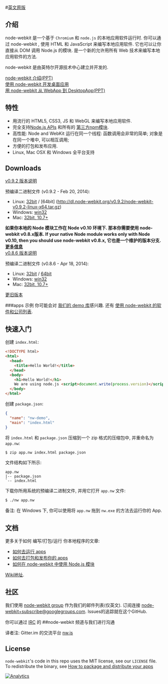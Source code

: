 #[英文原版](./README_us.md)

## 介绍


node-webkit 是一个基于 `Chromium` 和 `node.js` 的本地应用软件运行时. 你可以通过 node-webkit , 使用 HTML 和 JavaScript 来编写本地应用软件. 它也可以让你直接从 DOM 调用 Node.js 的模块. 是一个新的允许用所有 Web 技术来编写本地应用软件的方法.

node-webkit 是由英特尔开源技术中心建立并开发的.

[node-webkit 介绍(PPT)](https://speakerdeck.com/u/zcbenz/p/node-webkit-app-runtime-based-on-chromium-and-node-dot-js)   
[使用 node-webkit 开发桌面应用](http://strongloop.com/strongblog/creating-desktop-applications-with-node-webkit/)     
[用 node-webkit 从 WebApp 到 DesktopApp(PPT)](http://oldgeeksguide.github.io/presentations/html5devconf2013/wtod.html)

## 特性

* 用流行的 HTML5, CSS3, JS 和 WebGL 来编写本地应用软件.
* 完全支持[Node.js APIs](http://nodejs.org/api/) 和所有的 [第三方npm模块](https://npmjs.org).
* 高性能: Node and WebKit 运行在同一个线程: 函数调用会非常的简单; 对象是在同一个堆中, 可以相互调用;
* 方便的打包和发布应用.
* Linux, Mac OSX 和 Windows 全平台支持

## Downloads
[v0.9.2 版本说明](https://groups.google.com/d/msg/node-webkit/qpBhcWr-hSc/caGjhtl8cEgJ)

预编译二进制文件 (v0.9.2 - Feb 20, 2014):

* Linux: [32bit](http://dl.node-webkit.org/v0.9.2/node-webkit-v0.9.2-linux-ia32.tar.gz) / [64bit] (http://dl.node-webkit.org/v0.9.2/node-webkit-v0.9.2-linux-x64.tar.gz)
* Windows: [win32](http://dl.node-webkit.org/v0.9.2/node-webkit-v0.9.2-win-ia32.zip)
* Mac: [32bit, 10.7+](http://dl.node-webkit.org/v0.9.2/node-webkit-v0.9.2-osx-ia32.zip)

**如果你本地的 Node 模块工作在 Node v0.10 环境下. 那本你需要使用 node-webkit v0.8.x版本. If your native Node module works only with Node v0.10, then you should use node-webkit v0.8.x, 它也是一个维护的版本分支. [更多信息](https://groups.google.com/d/msg/node-webkit/2OJ1cEMPLlA/09BvpTagSA0J)**  
[v0.8.6 版本说明](https://groups.google.com/d/msg/node-webkit/CLPkgfV-i7s/hwkkQuJ1kngJ)

预编译二进制文件 (v0.8.6 - Apr 18, 2014):

* Linux: [32bit](http://dl.node-webkit.org/v0.8.6/node-webkit-v0.8.6-linux-ia32.tar.gz) / [64bit](http://dl.node-webkit.org/v0.8.6/node-webkit-v0.8.6-linux-x64.tar.gz)
* Windows: [win32](http://dl.node-webkit.org/v0.8.6/node-webkit-v0.8.6-win-ia32.zip)
* Mac: [32bit, 10.7+](http://dl.node-webkit.org/v0.8.6/node-webkit-v0.8.6-osx-ia32.zip)

[更旧版本](https://github.com/rogerwang/node-webkit/wiki/Downloads-of-old-versions)

###apps 示例
你可能会对 [我们的 demo 库](https://github.com/zcbenz/nw-sample-apps)感兴趣. 还有 [使用 node-webkit 的软件和公司列表](https://github.com/rogerwang/node-webkit/wiki/List-of-apps-and-companies-using-node-webkit).

## 快速入门

创建 `index.html`:

```html
<!DOCTYPE html>
<html>
  <head>
    <title>Hello World!</title>
  </head>
  <body>
    <h1>Hello World!</h1>
    We are using node.js <script>document.write(process.version)</script>.
  </body>
</html>
```

创建 `package.json`:

```json
{
  "name": "nw-demo",
  "main": "index.html"
}
```

将 `index.html` 和 `package.json` 压缩到一个 zip 格式的压缩包中, 并重命名为 `app.nw`:

````bash
$ zip app.nw index.html package.json
````

文件结构如下所示:

```
app.nw
|-- package.json
`-- index.html
```

下载你所用系统的预编译二进制文件, 并用它打开 `app.nw` 文件:

````bash
$ ./nw app.nw
````

备注: 在 Windows 下, 你可以使用将 `app.nw` 拖到 `nw.exe` 的方法去运行你的 App.

## 文档

更多关于如何 编写/打包/运行 你本地程序的文章:

* [如何去运行 apps](https://github.com/rogerwang/node-webkit/wiki/How-to-run-apps)
* [如何去打包和发布你的 apps](https://github.com/rogerwang/node-webkit/wiki/How-to-package-and-distribute-your-apps)
* [如何在 node-webkit 中使用 Node.js 模块](https://github.com/rogerwang/node-webkit/wiki/Using-Node-modules)

[Wiki地址](https://github.com/rogerwang/node-webkit/wiki).

## 社区

我们使用 [node-webkit group](http://groups.google.com/group/node-webkit) 作为我们的邮件列表(仅英文). 订阅连接 [node-webkit+subscribe@googlegroups.com](mailto:node-webkit+subscribe@googlegroups.com).
Issues的追踪就在这个GitHub.

你可以通过 [IRC](http://irc.freenode.net) 的 ##node-webkit 频道与我们进行沟通

译者注:
Gitter.im 的交流平台
[nw.js](https://gitter.im/nwjs/nw.js)

## License

`node-webkit`'s code in this repo uses the MIT license, see our `LICENSE` file. To redistribute the binary, see [How to package and distribute your apps](https://github.com/rogerwang/node-webkit/wiki/How-to-package-and-distribute-your-apps)

[![Analytics](https://ga-beacon.appspot.com/UA-27805459-2/node-webkit/index)](https://github.com/igrigorik/ga-beacon)
